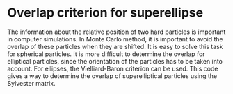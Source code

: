 # Overlap criterion for superellipse
The information about the relative position of two hard particles is important in computer
simulations. In Monte Carlo method, it is important to avoid the overlap of these
particles when they are shifted. It is easy to solve this task for spherical particles. It
is more difficult to determine the overlap for elliptical particles, since the orientation of
the particles has to be taken into account. For ellipses, the Vielliard-Baron criterion can be used. This code gives a way to determine the overlap of superelliptical particles using the Sylvester matrix.
